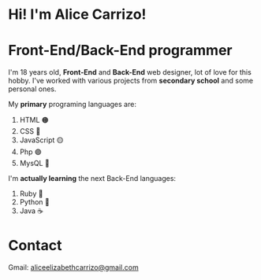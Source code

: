 # Hi! I'm **Alice Carrizo!**
# **Front-End/Back-End** programmer

I'm 18 years old, **Front-End** and **Back-End** web designer, lot of love for this hobby. I've worked with various projects from **secondary school** and some personal ones.

My **primary** programing languages are:
1. HTML 🟠
2. CSS 🔵
3. JavaScript 🟡
4. Php 🟣
5. MysQL 🐬

I'm **actually learning** the next Back-End languages:
1. Ruby 🔻
2. Python 🐍
3. Java ☕️

# **Contact**
Gmail: aliceelizabethcarrizo@gmail.com
